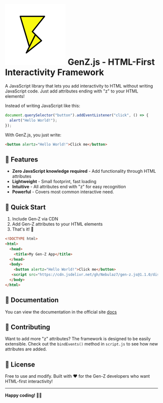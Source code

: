 # ![GenZ.js Logo](https://raw.githubusercontent.com/Nebulaz7/gen-z.js/main/web/docs/static/img/logo.svg) GenZ.js - HTML-First Interactivity Framework

A JavaScript library that lets you add interactivity to HTML without writing JavaScript code. Just add attributes ending with "z" to your HTML elements!

Instead of writing JavaScript like this:

```js
document.querySelector("button").addEventListener("click", () => {
  alert("Hello World!");
});
```

With GenZ.js, you just write:

```html
<button alertz="Hello World!">Click me</button>
```

## 🚀 Features

- **Zero JavaScript knowledge required** - Add functionality through HTML attributes
- **Lightweight** - Small footprint, fast loading
- **Intuitive** - All attributes end with "z" for easy recognition
- **Powerful** - Covers most common interactive need.

## 📖 Quick Start

1. Include Gen‑Z via CDN
2. Add Gen-Z attributes to your HTML elements
3. That's it! 🎉

```html
<!DOCTYPE html>
<html>
  <head>
    <title>My Gen-Z App</title>
  </head>
  <body>
    <button alertz="Hello World!">Click me</button>
   <script src="https://cdn.jsdelivr.net/gh/Nebulaz7/gen-z.js@1.1.0/dist/gen-z.min.js"></script>
  </body>
</html>
```

## 📄 Documentation

You can view the documentation in the official site [docs](https://genz-js.vercel.app/docs)

## 🤝 Contributing

Want to add more "z" attributes? The framework is designed to be easily extensible. Check out the `bindEvents()` method in `script.js` to see how new attributes are added.

## 📄 License

Free to use and modify. Built with ❤️ for the Gen-Z developers who want HTML-first interactivity!

---

**Happy coding! 🚀✨**
